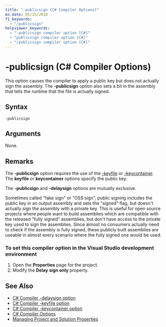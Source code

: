 ```yaml
---
title: "-publicsign (C# Compiler Options)"
ms.date: 05/15/2018
f1_keywords: 
  - "/publicsign"
helpviewer_keywords: 
  - "-publicsign compiler option [C#]"
  - "publicsign compiler option [C#]"
  - "/publicsign compiler option [C#]"
---
```

# -publicsign (C# Compiler Options)

This option causes the compiler to apply a public key but does not actually sign the assembly. The **-publicsign** option also sets a bit in the assembly that tells the runtime that the file is actually signed.

## Syntax

```console
-publicsign
```

## Arguments

None.

## Remarks

The **-publicsign** option requires the use of the [-keyfile](keyfile-compiler-option.md) or [-keycontainer](keycontainer-compiler-option.md). The **keyfile** or **keycontainer** options specify the public key.

The **-publicsign** and **-delaysign** options are mutually exclusive.

Sometimes called "fake sign" or "OSS sign", public signing includes the public key in an output assembly and sets the "signed" flag, but doesn't actually sign the assembly with a private key. This is useful for open source projects where people want to build assemblies which are compatible with the released "fully signed" assemblies, but don't have access to the private key used to sign the assemblies. Since almost no consumers actually need to check if the assembly is fully signed, these publicly built assemblies are useable in almost every scenario where the fully signed one would be used.

### To set this compiler option in the Visual Studio development environment

1. Open the **Properties** page for the project.
1. Modify the **Delay sign only** property.

## See Also

- [C# Compiler -delaysign option](delaysign-compiler-option.md)  
- [C# Compiler -keyfile option](keyfile-compiler-option.md)  
- [C# Compiler -keycontainer option](keycontainer-compiler-option.md)  
- [C# Compiler Options](index.md)  
- [Managing Project and Solution Properties](/visualstudio/ide/managing-project-and-solution-properties)
